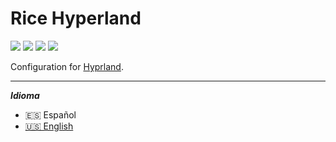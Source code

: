 # Rice Hyperland

<p align="left">
    <img src="https://img.shields.io/github/license/OSITO326/Rice_Hyprland?style=for-the-badge">
    <img src="https://img.shields.io/github/stars/OSITO326/Rice_Hyprland?style=for-the-badge">
    <img src="https://img.shields.io/github/issues/OSITO326/Rice_Hyprland?color=violet&style=for-the-badge">
    <img src="https://img.shields.io/github/forks/OSITO326/Rice_Hyprland?color=teal&style=for-the-badge">
</p>

<p align="left">Configuration for <a href="https://github.com/hyprwm/Hyprland">Hyprland</a>.</p>

---

**_Idioma_**

- 🇪🇸 Español
- [🇺🇸 English](https://github.com/OSITO326/Rice_Hyprland)
